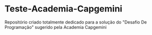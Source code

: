 # Teste-Academia-Capgemini
Repositório criado totalmente dedicado para a solução do "Desafio De Programação" sugerido pela Academia Capgemini
